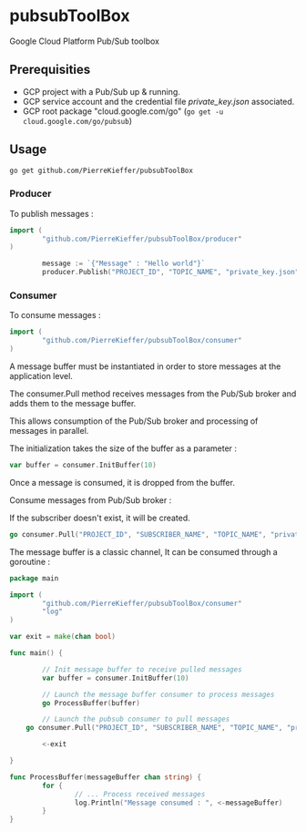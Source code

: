 # pubsubToolBox 
Google Cloud Platform Pub/Sub toolbox 

## Prerequisities 
- GCP project with a Pub/Sub up & running. 
- GCP service account and the credential file _private_key.json_ associated.
- GCP root package "cloud.google.com/go" (```go get -u cloud.google.com/go/pubsub```) 


## Usage
 
```bash
go get github.com/PierreKieffer/pubsubToolBox
```

### Producer 
To publish messages : 

```go
import (
        "github.com/PierreKieffer/pubsubToolBox/producer"
)
```

```go
        message := `{"Message" : "Hello world"}`
        producer.Publish("PROJECT_ID", "TOPIC_NAME", "private_key.json", message)

```

### Consumer 
To consume messages : 

```go
import (
        "github.com/PierreKieffer/pubsubToolBox/consumer"
)
```
A message buffer must be instantiated in order to store messages at the application level.

The consumer.Pull method receives messages from the Pub/Sub broker and adds them to the message buffer.

This allows consumption of the Pub/Sub broker and processing of messages in parallel.

The initialization takes the size of the buffer as a parameter :

```go 
var buffer = consumer.InitBuffer(10)
```

Once a message is consumed, it is dropped from the buffer. 

Consume messages from Pub/Sub broker : 

If the subscriber doesn't exist, it will be created. 

```go 
go consumer.Pull("PROJECT_ID", "SUBSCRIBER_NAME", "TOPIC_NAME", "private_key.json", buffer)

```
The message buffer is a classic channel, It can be consumed through a goroutine : 

```go
package main

import (
        "github.com/PierreKieffer/pubsubToolBox/consumer"
        "log"
)

var exit = make(chan bool)

func main() {

        // Init message buffer to receive pulled messages 
        var buffer = consumer.InitBuffer(10)

        // Launch the message buffer consumer to process messages 
        go ProcessBuffer(buffer)

        // Launch the pubsub consumer to pull messages 
	go consumer.Pull("PROJECT_ID", "SUBSCRIBER_NAME", "TOPIC_NAME", "private_key.json", buffer)

        <-exit

}

func ProcessBuffer(messageBuffer chan string) {
        for {
                // ... Process received messages
                log.Println("Message consumed : ", <-messageBuffer)
        }
}
```







